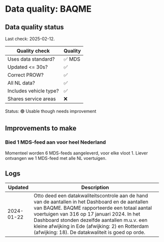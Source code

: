 # Data quality: BAQME

## Data quality status

Last check: 2025-02-12.

| **Quality check**           | **Quality**
| --                          | --          |
| Uses data standard?         | ✅ MDS
| Updated <= 30s?             | ✅
| Correct PROW?               | ✅
| All NL data?                | ✅
| Includes vehicle type?      | ✅
| Shares service areas        | ❌

Status: 🟢 Usable though needs improvement

## Improvements to make

### Bied 1 MDS-feed aan voor heel Nederland

Momenteel worden 6 MDS-feeds aangeleverd, voor elke vloot 1. Liever ontvangen we 1 MDS-feed met alle NL voertuigen.

## Logs

| Updated    | Description
| ----       | ---
| 2024-01-22 | Otto deed een datakwaliteitscontrole aan de hand van de aantallen in het Dashboard en de aantallen van BAQME. BAQME rapporteerde een totaal aantal voertuigen van 316 op 17 januari 2024. In het Dashboard stonden dezelfde aantallen m.u.v. een kleine afwijking in Ede (afwijking: 2) en Rotterdam (afwijking: 18). De datakwaliteit is goed op orde.
